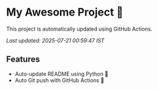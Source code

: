 # My Awesome Project 🚀

This project is automatically updated using GitHub Actions.

_Last updated: 2025-07-21 00:59:47 IST_

## Features
- Auto-update README using Python 🐍
- Auto Git push with GitHub Actions 🤖
